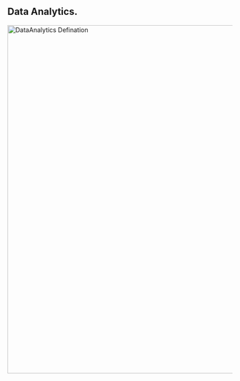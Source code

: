 ## Data Analytics.

<img width="781" alt="DataAnalytics Defination" src="https://user-images.githubusercontent.com/58945964/136664696-f63da2a2-700b-42ba-893b-2de3ce3a5246.png">

